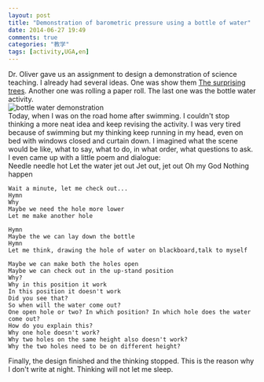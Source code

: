 ```yaml
---
layout: post
title: "Demonstration of barometric pressure using a bottle of water"
date: 2014-06-27 19:49
comments: true
categories: "教学"
tags: [activity,UGA,en]
---
```

Dr. Oliver gave us an assignment to design a demonstration of science teaching. I already had several ideas. One was show them [The surprising trees](http://zhangchunlei.com/blog/2014/06/23/the-surprising-trees/). Another one was rolling a paper roll. The last one was the bottle water activity.  
![bottle water demonstration](https://raw.github.com/lukezhg/Freyja/master/bottle-water-demonstration.png)  
Today, when I was on the road home after swimming. I couldn't stop thinking a more neat idea and keep revising the activity. I was very tired because of swimming but my thinking keep running in my head, even on bed with windows closed and curtain down. I imagined what the scene would be like, what to say, what to do, in what order, what questions to ask. I even came up with a little poem and dialogue:  
    Needle needle hot
    Let the water jet out
    Jet out, jet out
    Oh my God
    Nothing happen

    Wait a minute, let me check out...
    Hymn
    Why
    Maybe we need the hole more lower
    Let me make another hole

    Hymn
    Maybe the we can lay down the bottle
    Hymn
    Let me think, drawing the hole of water on blackboard,talk to myself

    Maybe we can make both the holes open
    Maybe we can check out in the up-stand position
    Why?
    Why in this position it work
    In this position it doesn't work
    Did you see that?
    So when will the water come out? 
    One open hole or two? In which position? In which hole does the water come out?
    How do you explain this?
    Why one hole doesn't work?
    Why two holes on the same height also doesn't work?
    Why the two holes need to be on different height?

Finally, the design finished and the thinking stopped. This is the reason why I don't write at night. Thinking will not let me sleep.  
